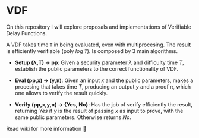 # VDF
On this repository I will explore proposals and implementations of Verifiable Delay Functions. 

A VDF takes time `T` in being evaluated, even with multiprocesing. The result is efficiently verifiable (poly *log `T`*). Is composed by 3 main algorithms.

- __Setup (λ,T) → pp__: Given a security parameter *λ* and difficulty time *T*, establish the public parameters to the correct functionality of VDF.

- __Eval (pp,x) → (y,π)__: Given an input *x* and the public parameters, makes a procesing that takes time *T*, producing an output *y* and a proof *π*, which one allows to verify the result quickly.

- __Verify (pp,x,y,π) → {Yes, No}__: Has the job of verify efficiently the result, returning *Yes* if *y* is the result of passing *x* as input to prove, with the same public parameters. Otherwise returns *No*.

Read wiki for more information :panda_face:
